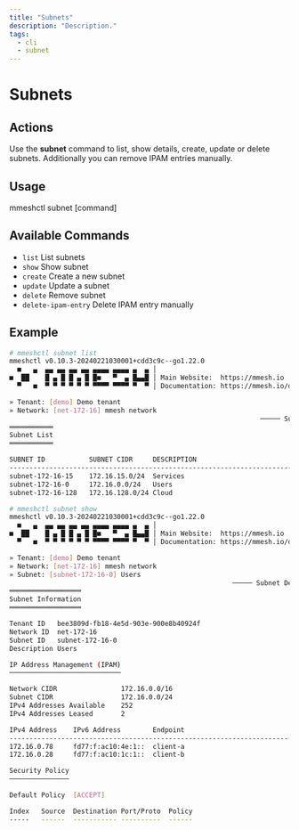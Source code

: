 ```yaml
---
title: "Subnets"
description: "Description."
tags:
  - cli
  - subnet
---
```


# Subnets


## Actions

Use the **subnet** command to list, show details, create, update or delete subnets. Additionally you can remove IPAM entries manually.

## Usage

  mmeshctl subnet [command]

## Available Commands

- `list`              List subnets
- `show`              Show subnet
- `create`            Create a new subnet
- `update`            Update a subnet
- `delete`            Remove subnet
- `delete-ipam-entry` Delete IPAM entry manually


## Example

```bash
# mmeshctl subnet list
mmeshctl v0.10.3-20240221030001+cdd3c9c--go1.22.0
  ■   ▄  ▄▄ ▄▄ ▄▄ ▄▄ ▄▄▄▄ ▄▄▄▄ ▄  ▄ │
■  ██    █ ▄ █ █ ▄ █ █■   ▀  ▄ █▄▄█ │ Main Website:  https://mmesh.io
  ▀   ■  ▀ ▀ ▀ ▀ ▀ ▀ ▀▀▀▀ ▀▀▀▀ ▀  ▀ │ Documentation: https://mmesh.io/docs

» Tenant: [demo] Demo tenant
» Network: [net-172-16] mmesh network
                                                               ───── Subnets ≡
═══════════
Subnet List
═══════════

SUBNET ID        	SUBNET CIDR    	DESCRIPTION                      
------------------------------------------------------------------------
subnet-172-16-15 	172.16.15.0/24 	Services                        	
subnet-172-16-0  	172.16.0.0/24  	Users                           	
subnet-172-16-128	172.16.128.0/24	Cloud   

# mmeshctl subnet show
mmeshctl v0.10.3-20240221030001+cdd3c9c--go1.22.0
  ■   ▄  ▄▄ ▄▄ ▄▄ ▄▄ ▄▄▄▄ ▄▄▄▄ ▄  ▄ │
■  ██    █ ▄ █ █ ▄ █ █■   ▀  ▄ █▄▄█ │ Main Website:  https://mmesh.io
  ▀   ■  ▀ ▀ ▀ ▀ ▀ ▀ ▀▀▀▀ ▀▀▀▀ ▀  ▀ │ Documentation: https://mmesh.io/docs

» Tenant: [demo] Demo tenant
» Network: [net-172-16] mmesh network
» Subnet: [subnet-172-16-0] Users
                                                        ───── Subnet Details ≡
══════════════════
Subnet Information
══════════════════

Tenant ID  	bee3809d-fb18-4e5d-903e-900e8b40924f	
Network ID 	net-172-16                          	
Subnet ID  	subnet-172-16-0                     	
Description	Users                               	

IP Address Management (IPAM)
────────────────────────────

Network CIDR            	172.16.0.0/16	
Subnet CIDR             	172.16.0.0/24	
IPv4 Addresses Available	252          	
IPv4 Addresses Leased   	2            	

IPv4 Address	IPv6 Address      	Endpoint                         
----------------------------------------------------------------------
172.16.0.78 	fd77:f:ac10:4e:1::	client-a                        	
172.16.0.28 	fd77:f:ac10:1c:1::	client-b                        	

Security Policy
───────────────

Default Policy	[ACCEPT]	

Index	Source	Destination	Port/Proto	Policy	
-----	------	-----------	----------	------	

```

